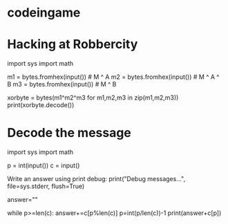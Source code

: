 # codeingame

# Hacking at Robbercity

import sys
import math



m1 = bytes.fromhex(input())  # M ^ A
m2 = bytes.fromhex(input())  # M ^ A ^ B
m3 = bytes.fromhex(input())  # M ^ B




xorbyte = bytes(m1^m2^m3 for m1,m2,m3 in zip(m1,m2,m3))
print(xorbyte.decode())





# Decode the message
import sys
import math


p = int(input())
c = input()

Write an answer using print
 debug: print("Debug messages...", file=sys.stderr, flush=True)

answer=""

while p>=len(c):
    answer+=c[p%len(c)]
    p=int(p/len(c))-1
print(answer+c[p])
